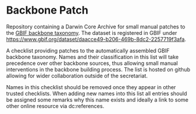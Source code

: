 # Backbone Patch
Repository containing a Darwin Core Archive for small manual patches to the [GBIF backbone taxonomy](http://www.gbif.org/dataset/d7dddbf4-2cf0-4f39-9b2a-bb099caae36c).
The dataset is registered in GBIF under https://www.gbif.org/dataset/daacce49-b206-469b-8dc2-2257719f3afa.


A checklist providing patches to the automatically assembled GBIF backbone taxonomy.
Names and their classification in this list will take precedence over other backbone sources, 
thus allowing small manual interventions in the backbone building process.
The list is hosted on github allowing for wider collaboration outside of the secretariat.


Names in this checklist should be removed once they appear in other trusted checklists. 
When adding new names into this list all entries should be assigned some remarks why this name exists and ideally a link to some other online resource via dc:references.

